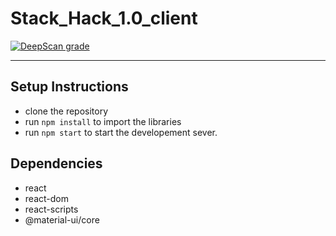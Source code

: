 # Stack_Hack_1.0_client
 
[![DeepScan grade](https://deepscan.io/api/teams/8580/projects/11432/branches/170289/badge/grade.svg)](https://deepscan.io/dashboard#view=project&tid=8580&pid=11432&bid=170289)

---

## Setup Instructions 

- clone the repository 
- run `npm install` to import the libraries 
- run `npm start` to start the developement sever. 


## Dependencies 

- react 
- react-dom 
- react-scripts 
- @material-ui/core